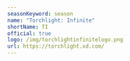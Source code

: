 ```yaml
---
seasonKeyword: season
name: "Torchlight: Infinite"
shortName: TI
official: true
logo: /img/torchlightinfinitelogo.png
url: https://torchlight.xd.com/
---
```

